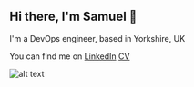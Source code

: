 ## Hi there, I'm Samuel 👋
I'm a DevOps engineer, based in Yorkshire, UK

You can find me on [LinkedIn](https://www.linkedin.com/in/samuel-roberts-928687267?utm_source=share&utm_campaign=share_via&utm_content=profile&utm_medium=ios_app)
[CV]("https://samdroberts87.github.io/cv/")


![alt text](https://www.codewars.com/users/samdroberts87/badges/large)
